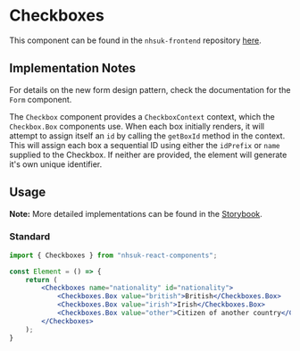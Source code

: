 # Checkboxes

This component can be found in the `nhsuk-frontend` repository [here](https://github.com/nhsuk/nhsuk-frontend/tree/master/packages/components/checkboxes).

## Implementation Notes

For details on the new form design pattern, check the documentation for the `Form` component.

The `Checkbox` component provides a `CheckboxContext` context, which the `Checkbox.Box` components use. When each box initially renders, it will attempt to assign itself an `id` by calling the `getBoxId` method in the context. This will assign each box a sequential ID using either the `idPrefix` or `name` supplied to the Checkbox. If neither are provided, the element will generate it's own unique identifier.

## Usage

**Note:** More detailed implementations can be found in the [Storybook](https://tomdango.github.io/nhsuk-react-components).

### Standard

```jsx
import { Checkboxes } from "nhsuk-react-components";

const Element = () => {
    return (
        <Checkboxes name="nationality" id="nationality">
            <Checkboxes.Box value="british">British</Checkboxes.Box>
            <Checkboxes.Box value="irish">Irish</Checkboxes.Box>
            <Checkboxes.Box value="other">Citizen of another country</Checkboxes.Box>
        </Checkboxes>
    );
}
```
